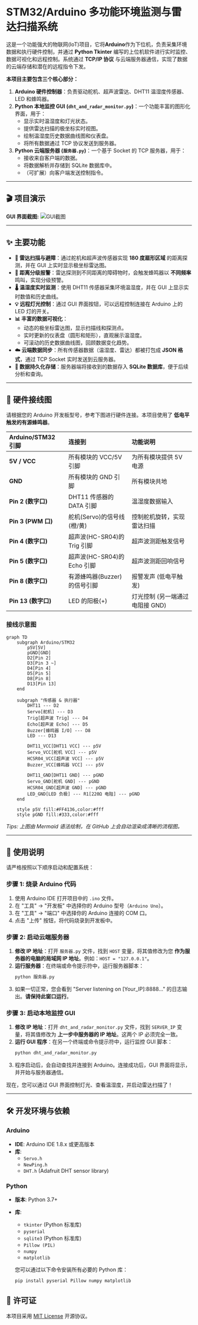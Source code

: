 # STM32/Arduino 多功能环境监测与雷达扫描系统

这是一个功能强大的物联网(IoT)项目，它将**Arduino**作为下位机，负责采集环境数据和执行硬件控制，并通过 **Python Tkinter** 编写的上位机软件进行实时监控、数据可视化和远程控制。系统通过 **TCP/IP 协议** 与云端服务器通信，实现了数据的云端存储和潜在的远程指令下发。

**本项目主要包含三个核心部分：**

1.  **Arduino 硬件控制器**：负责驱动舵机、超声波雷达、DHT11 温湿度传感器、LED 和蜂鸣器。
2.  **Python 本地监控 GUI (`dht_and_radar_monitor.py`)**：一个功能丰富的图形化界面，用于：
    - 显示实时温湿度和灯光状态。
    - 提供雷达扫描的极坐标实时视图。
    - 绘制温湿度历史数据曲线图和仪表盘。
    - 将所有数据通过 TCP 协议发送到服务器。
3.  **Python 云端服务器 (`服务器.py`)**：一个基于 Socket 的 TCP 服务器，用于：
    - 接收来自客户端的数据。
    - 将数据解析并存储到 SQLite 数据库中。
    - （可扩展）向客户端发送控制指令。

---

## 🎬 项目演示

**GUI 界面截图:**
![GUI截图](Docs/gui.png)

---

## ✨ 主要功能

- **📡 雷达扫描与避障**：通过舵机和超声波传感器实现 **180 度扇形区域** 的距离探测，并在 GUI 上实时显示极坐标雷达图。
- **🚨 距离分级报警**：雷达探测到不同距离的障碍物时，会触发蜂鸣器以 **不同频率** 鸣叫，实现分级预警。
- **🌡️ 温湿度实时监测**：使用 DHT11 传感器采集环境温湿度，并在 GUI 上显示实时数值和历史曲线。
- **💡 远程灯光控制**：通过 GUI 界面按钮，可以远程控制连接在 Arduino 上的 LED 灯的开关。
- **📊 丰富的数据可视化**：
  - 动态的极坐标雷达图，显示扫描线和探测点。
  - 实时更新的仪表盘（圆形和矩形），直观展示温湿度。
  - 可滚动的历史数据曲线图，回顾数据变化趋势。
- **☁️ 云端数据同步**：所有传感器数据（温湿度、雷达）都被打包成 **JSON 格式**，通过 TCP Socket 实时发送到云服务器。
- **💾 数据持久化存储**：服务器端将接收到的数据存入 **SQLite 数据库**，便于后续分析和查询。

---

## 🔌 硬件接线图

请根据您的 Arduino 开发板型号，参考下图进行硬件连接。本项目使用了 **低电平触发的有源蜂鸣器**。

| Arduino/STM32 引脚  | 连接到                       | 功能说明                        |
| :------------------ | :--------------------------- | :------------------------------ |
| **5V / VCC**        | 所有模块的 VCC/5V 引脚       | 为所有模块提供 5V 电源          |
| **GND**             | 所有模块的 GND 引脚          | 所有模块共地                    |
| **Pin 2 (数字口)**  | DHT11 传感器的 DATA 引脚     | 温湿度数据输入                  |
| **Pin 3 (PWM 口)**  | 舵机(Servo)的信号线 (橙/黄)  | 控制舵机旋转，实现雷达扫描      |
| **Pin 4 (数字口)**  | 超声波(HC-SR04)的 Trig 引脚  | 超声波测距触发信号              |
| **Pin 5 (数字口)**  | 超声波(HC-SR04)的 Echo 引脚  | 超声波测距回响信号              |
| **Pin 8 (数字口)**  | 有源蜂鸣器(Buzzer)的信号引脚 | 报警发声 (低电平触发)           |
| **Pin 13 (数字口)** | LED 的阳极(+)                | 灯光控制 (另一端通过电阻接 GND) |

### 接线示意图

```mermaid
graph TD
    subgraph Arduino/STM32
        p5V[5V]
        pGND[GND]
        D2[Pin 2]
        D3[Pin 3 ~]
        D4[Pin 4]
        D5[Pin 5]
        D8[Pin 8]
        D13[Pin 13]
    end

    subgraph "传感器 & 执行器"
        DHT11 --- D2
        Servo[舵机] --- D3
        Trig[超声波 Trig] --- D4
        Echo[超声波 Echo] --- D5
        Buzzer[蜂鸣器 I/O] --- D8
        LED --- D13

        DHT11_VCC[DHT11 VCC] --- p5V
        Servo_VCC[舵机 VCC] --- p5V
        HCSR04_VCC[超声波 VCC] --- p5V
        Buzzer_VCC[蜂鸣器 VCC] --- p5V

        DHT11_GND[DHT11 GND] --- pGND
        Servo_GND[舵机 GND] --- pGND
        HCSR04_GND[超声波 GND] --- pGND
        LED_GND[LED 负极] --- R1[220Ω 电阻] --- pGND
    end

    style p5V fill:#FF4136,color:#fff
    style pGND fill:#333,color:#fff
```

_Tips: 上图由 Mermaid 语法绘制，在 GitHub 上会自动渲染成清晰的流程图。_

---

## 🚀 使用说明

请严格按照以下顺序启动和配置系统：

### 步骤 1: 烧录 Arduino 代码

1.  使用 Arduino IDE 打开项目中的 `.ino` 文件。
2.  在 "工具" -> "开发板" 中选择你的 Arduino 型号（`Arduino Uno`）。
3.  在 "工具" -> "端口" 中选择你的 Arduino 连接的 COM 口。
4.  点击 "上传" 按钮，将代码烧录到开发板中。

### 步骤 2: 启动云端服务器

1.  **修改 IP 地址**：打开 `服务器.py` 文件，找到 `HOST` 变量，将其值修改为您 **作为服务器的电脑的局域网 IP 地址**。例如：`HOST = "127.0.0.1"`。
2.  **运行服务器**：在终端或命令提示符中，运行服务器脚本：
    ```bash
    python 服务器.py
    ```
3.  如果一切正常，您会看到 "Server listening on [Your_IP]:8888..." 的日志输出。**请保持此窗口运行**。

### 步骤 3: 启动本地监控 GUI

1.  **修改 IP 地址**：打开 `dht_and_radar_monitor.py` 文件，找到 `SERVER_IP` 变量，将其值修改为 **上一步中服务器的 IP 地址**。这两个 IP 必须完全一致。
2.  **运行 GUI 程序**：在另一个终端或命令提示符中，运行监控 GUI 脚本：
    ```bash
    python dht_and_radar_monitor.py
    ```
3.  程序启动后，会自动查找并连接到 Arduino。连接成功后，GUI 界面将显示，并开始与服务器通信。

现在，您可以通过 GUI 界面控制灯光、查看温湿度，并启动雷达扫描了！

---

## 🛠️ 开发环境与依赖

### Arduino

- **IDE**: Arduino IDE 1.8.x 或更高版本
- **库**:
  - `Servo.h`
  - `NewPing.h`
  - `DHT.h` (Adafruit DHT sensor library)

### Python

- **版本**: Python 3.7+
- **库**:

  - `tkinter` (Python 标准库)
  - `pyserial`
  - `sqlite3` (Python 标准库)
  - `Pillow (PIL)`
  - `numpy`
  - `matplotlib`

  您可以通过以下命令安装所有必要的 Python 库：

  ```bash
  pip install pyserial Pillow numpy matplotlib
  ```

## 📜 许可证

本项目采用 [MIT License](LICENSE) 开源协议。
